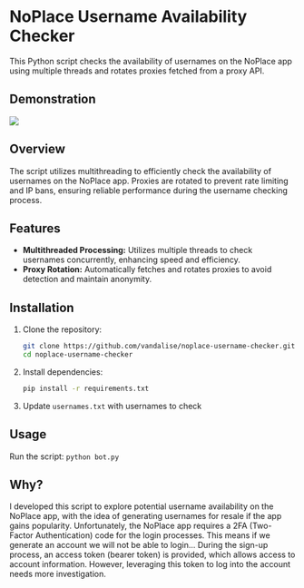 # NoPlace Username Availability Checker

This Python script checks the availability of usernames on the NoPlace app using multiple threads and rotates proxies fetched from a proxy API.

## Demonstration
<img src=https://i.gyazo.com/dc40cad12e984916ed90d4f70f94e7f9.gif>

## Overview

The script utilizes multithreading to efficiently check the availability of usernames on the NoPlace app. Proxies are rotated to prevent rate limiting and IP bans, ensuring reliable performance during the username checking process.

## Features

- **Multithreaded Processing:** Utilizes multiple threads to check usernames concurrently, enhancing speed and efficiency.
- **Proxy Rotation:** Automatically fetches and rotates proxies to avoid detection and maintain anonymity.

## Installation

1. Clone the repository:

   ```bash
   git clone https://github.com/vandalise/noplace-username-checker.git
   cd noplace-username-checker
   ```
2. Install dependencies:
    ```bash
    pip install -r requirements.txt
    ```

3. Update ``usernames.txt`` with usernames to check

## Usage
Run the script:
    ```
    python bot.py
    ```

## Why?

I developed this script to explore potential username availability on the NoPlace app, with the idea of generating usernames for resale if the app gains popularity. Unfortunately, the NoPlace app requires a 2FA (Two-Factor Authentication) code for the login processes. This means if we generate an account we will not be able to login... During the sign-up process, an access token (bearer token) is provided, which allows access to account information. However, leveraging this token to log into the account needs more investigation.
